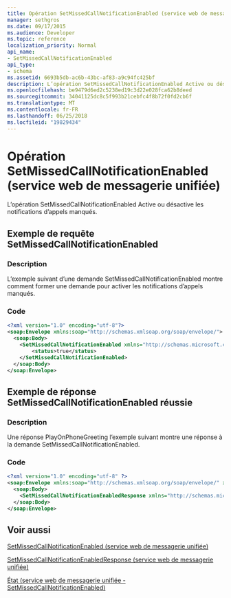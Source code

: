 ```yaml
---
title: Opération SetMissedCallNotificationEnabled (service web de messagerie unifiée)
manager: sethgros
ms.date: 09/17/2015
ms.audience: Developer
ms.topic: reference
localization_priority: Normal
api_name:
- SetMissedCallNotificationEnabled
api_type:
- schema
ms.assetid: 6693b5db-ac6b-43bc-af83-a9c94fc425bf
description: L’opération SetMissedCallNotificationEnabled Active ou désactive les notifications d’appels manqués.
ms.openlocfilehash: be9479d6ed2c5238ed19c3d22e028fca62b8deed
ms.sourcegitcommit: 34041125dc8c5f993b21cebfc4f8b72f0fd2cb6f
ms.translationtype: MT
ms.contentlocale: fr-FR
ms.lasthandoff: 06/25/2018
ms.locfileid: "19829434"
---
```

# <a name="setmissedcallnotificationenabled-operation-um-web-service"></a>Opération SetMissedCallNotificationEnabled (service web de messagerie unifiée)

L’opération SetMissedCallNotificationEnabled Active ou désactive les notifications d’appels manqués.
  
## <a name="setmissedcallnotificationenabled-request-example"></a>Exemple de requête SetMissedCallNotificationEnabled

### <a name="description"></a>Description

L’exemple suivant d’une demande SetMissedCallNotificationEnabled montre comment former une demande pour activer les notifications d’appels manqués.
  
### <a name="code"></a>Code

```XML
<?xml version="1.0" encoding="utf-8"?>
<soap:Envelope xmlns:soap="http://schemas.xmlsoap.org/soap/envelope/">
  <soap:Body>
    <SetMissedCallNotificationEnabled xmlns="http://schemas.microsoft.com/exchange/services/2006/messages">
        <status>true</status>
    </SetMissedCallNotificationEnabled>
  </soap:Body>
</soap:Envelope>
```

## <a name="successful-setmissedcallnotificationenabled-response-example"></a>Exemple de réponse SetMissedCallNotificationEnabled réussie

### <a name="description"></a>Description

Une réponse PlayOnPhoneGreeting l’exemple suivant montre une réponse à la demande SetMissedCallNotificationEnabled.
  
### <a name="code"></a>Code

```XML
<?xml version="1.0" encoding="utf-8" ?> 
<soap:Envelope xmlns:soap="http://schemas.xmlsoap.org/soap/envelope/" xmlns:xsi="http://www.w3.org/2001/XMLSchema-instance" xmlns:xsd="http://www.w3.org/2001/XMLSchema">
  <soap:Body>
    <SetMissedCallNotificationEnabledResponse xmlns="http://schemas.microsoft.com/exchange/services/2006/messages" /> 
  </soap:Body>
</soap:Envelope>
```

## <a name="see-also"></a>Voir aussi



[SetMissedCallNotificationEnabled (service web de messagerie unifiée)](setmissedcallnotificationenabled-um-web-service.md)
  
[SetMissedCallNotificationEnabledResponse (service web de messagerie unifiée)](setmissedcallnotificationenabledresponse-um-web-service.md)
  
[État (service web de messagerie unifiée - SetMissedCallNotificationEnabled)](status-um-web-servicesetmissedcallnotificationenabled.md)

